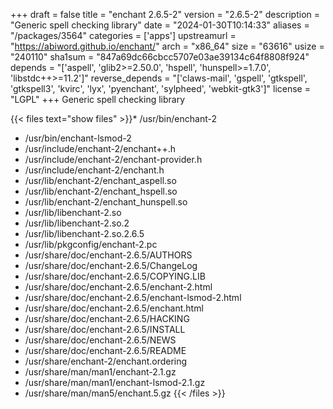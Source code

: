 +++
draft = false
title = "enchant 2.6.5-2"
version = "2.6.5-2"
description = "Generic spell checking library"
date = "2024-01-30T10:14:33"
aliases = "/packages/3564"
categories = ['apps']
upstreamurl = "https://abiword.github.io/enchant/"
arch = "x86_64"
size = "63616"
usize = "240110"
sha1sum = "847a69dc66cbcc5707e03ae39134c64f8808f924"
depends = "['aspell', 'glib2>=2.50.0', 'hspell', 'hunspell>=1.7.0', 'libstdc++>=11.2']"
reverse_depends = "['claws-mail', 'gspell', 'gtkspell', 'gtkspell3', 'kvirc', 'lyx', 'pyenchant', 'sylpheed', 'webkit-gtk3']"
license = "LGPL"
+++
Generic spell checking library

{{< files text="show files" >}}* /usr/bin/enchant-2
* /usr/bin/enchant-lsmod-2
* /usr/include/enchant-2/enchant++.h
* /usr/include/enchant-2/enchant-provider.h
* /usr/include/enchant-2/enchant.h
* /usr/lib/enchant-2/enchant_aspell.so
* /usr/lib/enchant-2/enchant_hspell.so
* /usr/lib/enchant-2/enchant_hunspell.so
* /usr/lib/libenchant-2.so
* /usr/lib/libenchant-2.so.2
* /usr/lib/libenchant-2.so.2.6.5
* /usr/lib/pkgconfig/enchant-2.pc
* /usr/share/doc/enchant-2.6.5/AUTHORS
* /usr/share/doc/enchant-2.6.5/ChangeLog
* /usr/share/doc/enchant-2.6.5/COPYING.LIB
* /usr/share/doc/enchant-2.6.5/enchant-2.html
* /usr/share/doc/enchant-2.6.5/enchant-lsmod-2.html
* /usr/share/doc/enchant-2.6.5/enchant.html
* /usr/share/doc/enchant-2.6.5/HACKING
* /usr/share/doc/enchant-2.6.5/INSTALL
* /usr/share/doc/enchant-2.6.5/NEWS
* /usr/share/doc/enchant-2.6.5/README
* /usr/share/enchant-2/enchant.ordering
* /usr/share/man/man1/enchant-2.1.gz
* /usr/share/man/man1/enchant-lsmod-2.1.gz
* /usr/share/man/man5/enchant.5.gz
{{< /files >}}